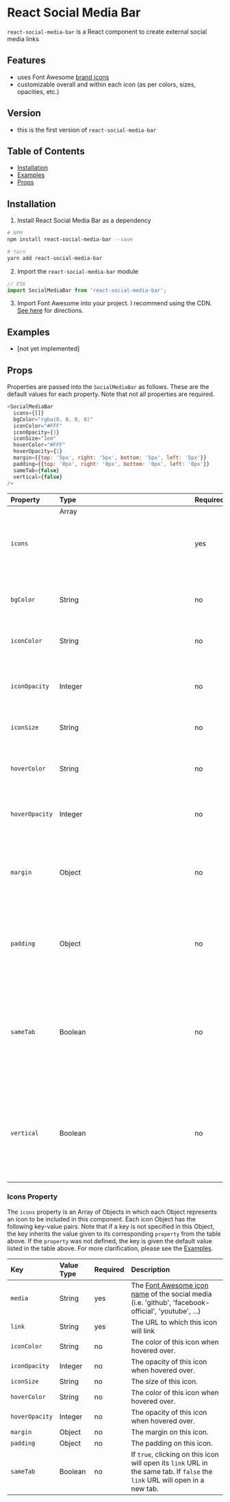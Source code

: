 # React Social Media Bar
`react-social-media-bar` is a React component to create external social media links

## Features
- uses Font Awesome [brand icons](http://fontawesome.io/icons/#brand)
- customizable overall and within each icon (as per colors, sizes, opacities, etc.)

## Version
- this is the first version of `react-social-media-bar`

## Table of Contents
- [Installation](#installation)
- [Examples](#examples)
- [Props](#props)

## Installation
1. Install React Social Media Bar as a dependency
```bash
# NPM
npm install react-social-media-bar --save

# Yarn
yarn add react-social-media-bar
```

2. Import the `react-social-media-bar` module
```javascript
// ES6
import SocialMediaBar from 'react-social-media-bar';
```

3. Import Font Awesome into your project. I recommend using the CDN.
[See here](http://fontawesome.io/get-started/) for directions.

## Examples
- [not yet implemented]

## Props
Properties are passed into the `SocialMediaBar` as follows. These are the default values for each property. Note that not all properties are required.
```javascript
<SocialMediaBar
  icons={[]}
  bgColor="rgba(0, 0, 0, 0)"
  iconColor="#FFF"
  iconOpacity={1}
  iconSize="1em"
  hoverColor="#FFF"
  hoverOpacity={1}
  margin={{top: '5px', right: '5px', bottom: '5px', left: '5px'}}
  padding={{top: '0px', right: '0px', bottom: '0px', left: '0px'}}
  sameTab={false}
  vertical={false}
/>
```

| Property | Type | Required | Default | Description
|:---|:---|:---|:---|:---|
| `icons` | Array<Object> | yes | [] | The icons that will be rendered. See below for format. |
| `bgColor` | String | no | rgba(0, 0, 0, 0) | The background color of the component. |
| `iconColor` | String | no | #FFF | The color of each icon in the `icons` array when hovered over. |
| `iconOpacity` | Integer | no | 1 | The opacity of each icon in the `icons` array when hovered over. |
| `iconSize` | String | no | 1em | The size of each icon in the `icons` array. |
| `hoverColor` | String | no | #FFF | The color of an icon in the `icons` array when hovered over. |
| `hoverOpacity` | Integer | no | 1 | The opacity of an icon in the `icons` array when hovered over. |
| `margin` | Object | no | {top: '5px', right: '5px', bottom: '5px', left: '5px'} | The margin on each icon in the `icons` array. |
| `padding` | Object | no | {top: '0px', right: '0px', bottom: '0px', left: '0px'} | The padding on each icon in the `icons` array. |
| `sameTab` | Boolean | no | false | If `true`, clicking on an icon will open its corresponding media link in the same tab. If `false` (by default), media links will open in a new tab. |
| `vertical` | Boolean | no | false | If `true`, the icons will be rendered vertically in a column. If `false` (by default), the icons will be rendered horizontally in a row. |

### Icons Property
The `icons` property is an Array of Objects in which each Object represents an icon to be included in this component.
Each icon Object has the following key-value pairs. Note that if a key is not specified in this Object, the key inherits the value given to its corresponding `property` from the table above. If the `property` was not defined, the key is given the default value listed in the table above.
For more clarification, please see the [Examples](#examples).

| Key | Value Type | Required | Description |
|:---|:---|:---|:---|
| `media` | String | yes | The [Font Awesome icon name](http://fontawesome.io/icons/#brand) of the social media (i.e. 'github', 'facebook-official', 'youtube', ...) |
| `link` | String | yes | The URL to which this icon will link |
| `iconColor` | String | no | The color of this icon when hovered over. |
| `iconOpacity` | Integer | no | The opacity of this icon when hovered over. |
| `iconSize` | String | no | The size of this icon. |
| `hoverColor` | String | no | The color of this icon when hovered over. |
| `hoverOpacity` | Integer | no | The opacity of this icon when hovered over. |
| `margin` | Object | no | The margin on this icon. |
| `padding` | Object | no | The padding on this icon. |
| `sameTab` | Boolean | no | If `true`, clicking on this icon will open its `link` URL in the same tab. If `false` the `link` URL will open in a new tab. |
